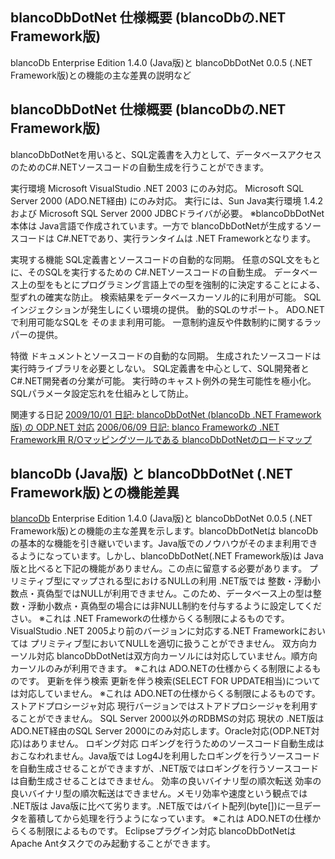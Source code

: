 ## blancoDbDotNet 仕様概要 (blancoDbの.NET Framework版)

blancoDb Enterprise Edition 1.4.0 (Java版)と blancoDbDotNet 0.0.5 (.NET Framework版)との機能の主な差異の説明など






## blancoDbDotNet 仕様概要 (blancoDbの.NET Framework版)


blancoDbDotNetを用いると、SQL定義書を入力として、データベースアクセスのためのC#.NETソースコードの自動生成を行うことができます。


実行環境
Microsoft VisualStudio .NET 2003 にのみ対応。
  Microsoft SQL Server 2000 (ADO.NET経由) にのみ対応。
  実行には、Sun Java実行環境 1.4.2 および Microsoft SQL Server 2000 JDBCドライバが必要。
  ※blancoDbDotNet本体は Java言語で作成されています。一方で blancoDbDotNetが生成するソースコードは C#.NETであり、実行ランタイムは
  .NET Frameworkとなります。


実現する機能
SQL定義書とソースコードの自動的な同期。
  任意のSQL文をもとに、そのSQLを実行するための C#.NETソースコードの自動生成。
  データベース上の型をもとにプログラミング言語上での型を強制的に決定することによる、型ずれの確実な防止。
  検索結果をデータベースカーソル的に利用が可能。
  SQLインジェクションが発生しにくい環境の提供。
  動的SQLのサポート。
  ADO.NETで利用可能なSQLを そのまま利用可能。
  一意制約違反や件数制約に関するラッパーの提供。


特徴
ドキュメントとソースコードの自動的な同期。
  生成されたソースコードは実行時ライブラリを必要としない。
  SQL定義書を中心として、SQL開発者とC#.NET開発者の分業が可能。
  実行時のキャスト例外の発生可能性を極小化。
  SQLパラメータ設定忘れを仕組みとして防止。


関連する日記
[2009/10/01 日記: blancoDbDotNet (blancoDb .NET Framework版) の ODP.NET 対応](../2009/ig091001.html)
  [2006/06/09 日記: blanco Frameworkの .NET Framework用 R/Oマッピングツールである blancoDbDotNetのロードマップ](ig060609.html)


## blancoDb (Java版) と blancoDbDotNet (.NET Framework版)との機能差異


[blancoDb](http://www.igapyon.jp/blanco/blancodb.html) Enterprise Edition 1.4.0 (Java版)と blancoDbDotNet
0.0.5 (.NET Framework版)との機能の主な差異を示します。blancoDbDotNetは blancoDbの基本的な機能を引き継いでいます。Java版でのノウハウがそのまま利用できるようになっています。しかし、blancoDbDotNet(.NET
Framework版)は Java版と比べると下記の機能がありません。この点に留意する必要があります。
プリミティブ型にマップされる型におけるNULLの利用
  .NET版では 整数・浮動小数点・真偽型ではNULLが利用できません。このため、データベース上の型は整数・浮動小数点・真偽型の場合には非NULL制約を付与するように設定してください。
  ※これは .NET Frameworkの仕様からくる制限によるものです。VisualStudio .NET 2005より前のバージョンに対応する.NET
  Frameworkにおいては プリミティブ型においてNULLを適切に扱うことができません。
  双方向カーソル対応
  blancoDbDotNetは双方向カーソルには対応していません。順方向カーソルのみが利用できます。
  ※これは ADO.NETの仕様からくる制限によるものです。
  更新を伴う検索
  更新を伴う検索(SELECT FOR UPDATE相当)については対応していません。
  ※これは ADO.NETの仕様からくる制限によるものです。
  ストアドプロシージャ対応
  現行バージョンではストアドプロシージャを利用することができません。
  SQL Server 2000以外のRDBMSの対応
  現状の .NET版は ADO.NET経由のSQL Server 2000にのみ対応します。Oracle対応(ODP.NET対応)はありません。
  ロギング対応
  ロギングを行うためのソースコード自動生成はおこなわれません。Java版では Log4Jを利用したロギングを行うソースコードを自動生成させることができますが、.NET版ではロギングを行うソースコードは自動生成させることはできません。
  効率の良いバイナリ型の順次転送
  効率の良いバイナリ型の順次転送はできません。メモリ効率や速度という観点では .NET版は Java版に比べて劣ります。.NET版ではバイト配列(byte[])に一旦データを蓄積してから処理を行うようになっています。
  ※これは ADO.NETの仕様からくる制限によるものです。
  Eclipseプラグイン対応
blancoDbDotNetは Apache Antタスクでのみ起動することができます。